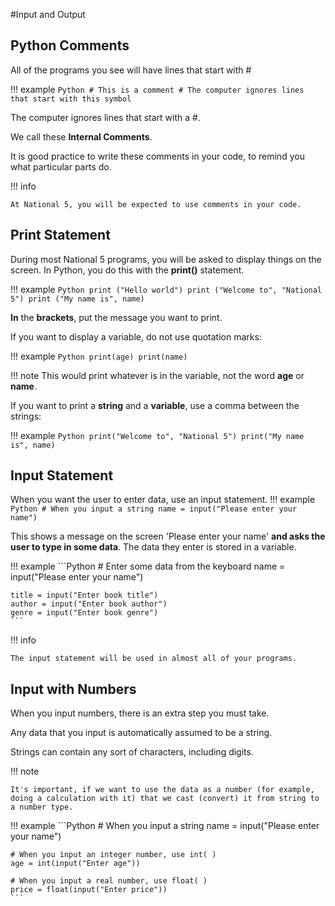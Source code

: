 #Input and Output

## Python Comments

All of the programs you see will have lines that start with #

!!! example
	```Python
	# This is a comment
	# The computer ignores lines that start with this symbol
	```

The computer ignores lines that start with a #. 

We call these **Internal Comments**.  

It is good practice to write these comments in your code, to remind you what particular parts do.

!!! info

	At National 5, you will be expected to use comments in your code.

## Print Statement

During most National 5 programs, you will be asked to display things on the screen.
In Python, you do this with the **print()** statement.

!!! example
	```Python
	print ("Hello world")
	print ("Welcome to", "National 5")
	print ("My name is", name)
	```

**In** the **brackets**, put the message you want to print. 

If you want to display a variable, do not use quotation marks:

!!! example
	```Python
	print(age)
	print(name)
	```

!!! note
	This would print whatever is in the variable, not the word **age** or **name**.

If you want to print a **string** and a **variable**, use a comma between the strings:

!!! example
	```Python
	print("Welcome to", "National 5")
	print("My name is", name)
	```
		
## Input Statement

When you want the user to enter data, use an input statement.
!!! example
	```Python
	# When you input a string
	name = input("Please enter your name")
	```

This shows a message on the screen 'Please enter your name' **and asks the user to type in some data**. The data they enter is stored in a variable.

!!! example
	```Python
	# Enter some data from the keyboard
	name = input("Please enter your name")

	title = input("Enter book title")
	author = input("Enter book author")
	genre = input("Enter book genre")
	```

!!! info

	The input statement will be used in almost all of your programs.

## Input with Numbers

When you input numbers, there is an extra step you must take.

Any data that you input is automatically assumed to be a string.

Strings can contain any sort of characters, including digits.

!!! note

	It's important, if we want to use the data as a number (for example, doing a calculation with it) that we cast (convert) it from string to a number type.

!!! example
	```Python
	# When you input a string
	name = input("Please enter your name")

	# When you input an integer number, use int( )
	age = int(input("Enter age"))

	# When you input a real number, use float( )
	price = float(input("Enter price"))
	```
